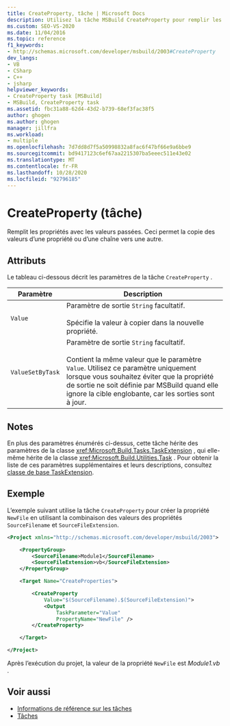 ```yaml
---
title: CreateProperty, tâche | Microsoft Docs
description: Utilisez la tâche MSBuild CreateProperty pour remplir les propriétés avec les valeurs passées, en autorisant la copie des valeurs d’une propriété ou d’une chaîne vers une autre.
ms.custom: SEO-VS-2020
ms.date: 11/04/2016
ms.topic: reference
f1_keywords:
- http://schemas.microsoft.com/developer/msbuild/2003#CreateProperty
dev_langs:
- VB
- CSharp
- C++
- jsharp
helpviewer_keywords:
- CreateProperty task [MSBuild]
- MSBuild, CreateProperty task
ms.assetid: fbc31a88-62d4-43d2-b739-68ef3fac38f5
author: ghogen
ms.author: ghogen
manager: jillfra
ms.workload:
- multiple
ms.openlocfilehash: 7d7dd8d7f5a50998832a8fac6f47bf66e9a6bbe9
ms.sourcegitcommit: bd9417123c6ef67aa2215307ba5eeec511e43e02
ms.translationtype: MT
ms.contentlocale: fr-FR
ms.lasthandoff: 10/28/2020
ms.locfileid: "92796185"
---
```

# <a name="createproperty-task"></a>CreateProperty (tâche)

Remplit les propriétés avec les valeurs passées. Ceci permet la copie des valeurs d’une propriété ou d’une chaîne vers une autre.

## <a name="attributes"></a>Attributs

Le tableau ci-dessous décrit les paramètres de la tâche `CreateProperty` .

| Paramètre | Description |
|------------------| - |
| `Value` | Paramètre de sortie `String` facultatif.<br /><br /> Spécifie la valeur à copier dans la nouvelle propriété. |
| `ValueSetByTask` | Paramètre de sortie `String` facultatif.<br /><br /> Contient la même valeur que le paramètre `Value`. Utilisez ce paramètre uniquement lorsque vous souhaitez éviter que la propriété de sortie ne soit définie par MSBuild quand elle ignore la cible englobante, car les sorties sont à jour. |

## <a name="remarks"></a>Notes

En plus des paramètres énumérés ci-dessus, cette tâche hérite des paramètres de la classe <xref:Microsoft.Build.Tasks.TaskExtension> , qui elle-même hérite de la classe <xref:Microsoft.Build.Utilities.Task> . Pour obtenir la liste de ces paramètres supplémentaires et leurs descriptions, consultez [classe de base TaskExtension](../msbuild/taskextension-base-class.md).

## <a name="example"></a>Exemple

L’exemple suivant utilise la tâche `CreateProperty` pour créer la propriété `NewFile` en utilisant la combinaison des valeurs des propriétés `SourceFilename` et `SourceFileExtension`.

```xml
<Project xmlns="http://schemas.microsoft.com/developer/msbuild/2003">

    <PropertyGroup>
        <SourceFilename>Module1</SourceFilename>
        <SourceFileExtension>vb</SourceFileExtension>
    </PropertyGroup>

    <Target Name="CreateProperties">

        <CreateProperty
            Value="$(SourceFilename).$(SourceFileExtension)">
            <Output
                TaskParameter="Value"
                PropertyName="NewFile" />
        </CreateProperty>

    </Target>

</Project>
```

Après l’exécution du projet, la valeur de la propriété `NewFile` est *Module1.vb* .

## <a name="see-also"></a>Voir aussi

- [Informations de référence sur les tâches](../msbuild/msbuild-task-reference.md)
- [Tâches](../msbuild/msbuild-tasks.md)
